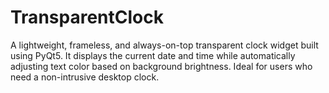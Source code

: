 # TransparentClock
A lightweight, frameless, and always-on-top transparent clock widget built using PyQt5. It displays the current date and time while automatically adjusting text color based on background brightness. Ideal for users who need a non-intrusive desktop clock.
